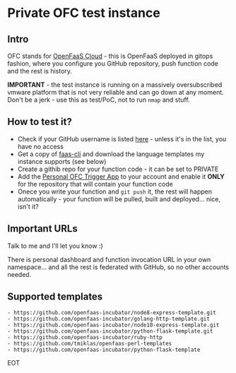 # Private OFC test instance

## Intro

OFC stands for [OpenFaaS Cloud](https://github.com/openfaas/openfaas-cloud) - this is OpenFaaS deployed in gitops fashion, where you configure you GitHub repository, push function code and the rest is history.

**IMPORTANT** - the test instance is running on a massively oversubscribed vmware platform that is not very reliable and can go down at any moment. Don't be a jerk - use this as test/PoC, not to run  `nmap` and stuff.

## How to test it?

* Check if your GitHub username is listed [here](https://github.com/tmiklas/ofctest/blob/master/CUSTOMERS) - unless it's in the list, you have no access
* Get a copy of [faas-cli](https://github.com/openfaas/faas-cli) and download the language templates my instance supports (see below)
* Create a githib repo for your function code - it can be set to PRIVATE
* Add the [Personal OFC Trigger App](https://github.com/apps/personal-ofc-trigger-app) to your account and enable it **ONLY** for the repository that will contain your function code
* Onece you write your function and `git push` it, the rest will happen automatically - your function will be pulled, built and deployed... nice, isn't it?

## Important URLs

Talk to me and I'll let you know :)

There is personal dashboard and function invocation URL in your own namespace... and all the rest is federated with GitHub, so no other accounts needed.

## Supported templates

    - https://github.com/openfaas-incubator/node8-express-template.git
    - https://github.com/openfaas-incubator/golang-http-template.git
    - https://github.com/openfaas-incubator/node10-express-template.git
    - https://github.com/openfaas-incubator/python-flask-template.git
    - https://github.com/openfaas-incubator/ruby-http
    - https://github.com/tmiklas/openfaas-perl-templates
    - https://github.com/openfaas-incubator/python-flask-template
    
EOT
